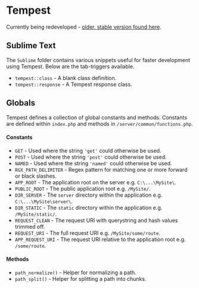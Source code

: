 # Tempest

Currently being redeveloped - [older, stable version found here](https://github.com/MartyWallace/Tempest/tree/7c42c8cbed3b049f107b2f266419e7ddc1a9c8c1).


## Sublime Text

The <code>Sublime</code> folder contains various snippets useful for faster development using Tempest. Below are the tab-triggers available.

* <code>tempest::class</code> - A blank class definition.
* <code>tempest::response</code> - A Tempest response class.


## Globals

Tempest defines a collection of global constants and methods. Constants are defined within <code>index.php</code> and methods in <code>/server/common/functions.php</code>.

#### Constants

* <code>GET</code> - Used where the string <code>'get'</code> could otherwise be used.
* <code>POST</code> - Used where the string <code>'post'</code> could otherwise be used.
* <code>NAMED</code> - Used where the string <code>'named'</code> could otherwise be used.
* <code>RGX_PATH_DELIMITER</code> - Regex pattern for matching one or more forward or black slashes.
* <code>APP_ROOT</code> - The application root on the server e.g. <code>C:\\...\\MySite\\</code>.
* <code>PUBLIC_ROOT</code> - The public application root e.g. <code>/MySite/</code>.
* <code>DIR_SERVER</code> - The <code>server</code> directory within the application e.g. <code>C:\\...\MySite\\server\\</code>.
* <code>DIR_STATIC</code> - The <code>static</code> directory within the application e.g. <code>/MySite/static/</code>.
* <code>REQUEST_CLEAN</code> - The request URI with querystring and hash values trimmed off.
* <code>REQUEST_URI</code> - The full request URI e.g. <code>/MySite/some/route</code>.
* <code>APP_REQUEST_URI</code> - The request URI relative to the application root e.g. <code>/some/route</code>.

#### Methods

* <code>path_normalize()</code> - Helper for normalizing a path.
* <code>path_split()</code> - Helper for splitting a path into chunks.